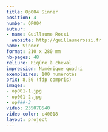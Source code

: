 ```yaml
---
title: Op004 Sinner
position: 4
number: OP004
auteur:
- name: Guillaume Rossi
  website: http://guillaumerossi.fr
name: Sinner
format: 210 x 280 mm
nb-pages: 48
reliure: Piqûre à cheval
impression: Numérique quadri
exemplaires: 100 numérotés
prix: 8,50 (fdp compris)
images:
- op001-1.jpg
- op001-2.jpg
- op###-3
video: 235078540
video-color: c40018
layout: project
---
```


